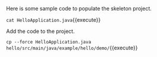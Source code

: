 Here is some sample code to populate the skeleton project.

`cat HelloApplication.java`{{execute}}

Add the code to the project.

`cp --force HelloApplication.java hello/src/main/java/example/hello/demo/`{{execute}}

